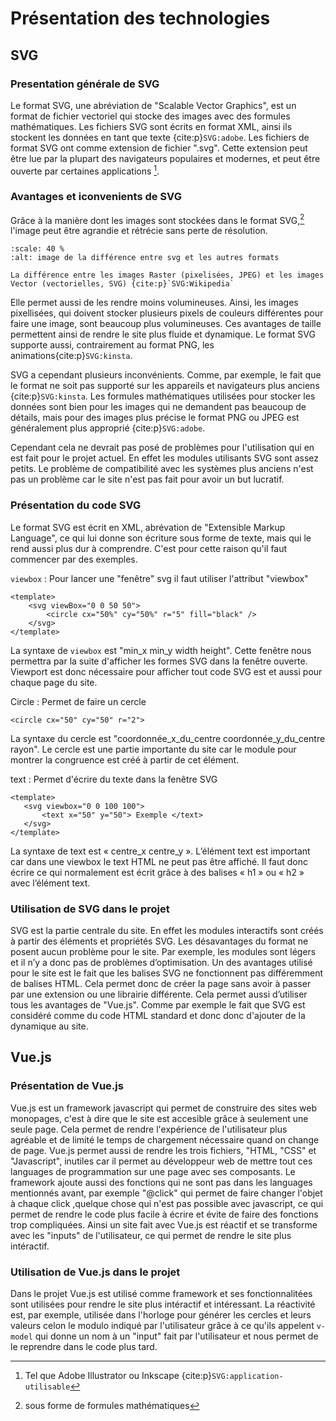 # Présentation des technologies

## SVG

### Presentation générale de SVG
Le format SVG, une abréviation de "Scalable Vector Graphics", est un format de fichier vectoriel qui stocke des images avec des formules mathématiques. Les fichiers SVG sont écrits en format XML, ainsi ils stockent les données en tant que texte {cite:p}`SVG:adobe`. Les fichiers de format SVG ont comme extension de fichier ".svg". Cette extension peut être lue par la plupart des navigateurs populaires et modernes, et peut être ouverte par certaines applications [^myref]. 
### Avantages et iconvenients de SVG
Grâce à la manière dont les images sont stockées dans le format SVG,[^myref1] l'image peut être agrandie et rétrécie sans perte de résolution.
```{figure} img/SVG_photo_exemple.png
:scale: 40 %
:alt: image de la différence entre svg et les autres formats 

La différence entre les images Raster (pixelisées, JPEG) et les images Vector (vectorielles, SVG) {cite:p}`SVG:Wikipedia`
```
Elle permet aussi de les rendre moins volumineuses. Ainsi, les images pixellisées, qui doivent stocker plusieurs pixels de couleurs différentes pour faire une image, sont beaucoup plus volumineuses. Ces avantages de taille permettent ainsi de rendre le site plus fluide et dynamique. Le format SVG supporte aussi, contrairement au format PNG, les animations{cite:p}`SVG:kinsta`. 

SVG a cependant plusieurs inconvénients. 
Comme, par exemple, le fait que le format ne soit pas supporté sur les appareils et navigateurs plus anciens {cite:p}`SVG:kinsta`. Les formules mathématiques utilisées pour stocker les données sont bien pour les images qui ne demandent pas beaucoup de détails, mais pour des images plus précise le format PNG ou JPEG est généralement plus approprié {cite:p}`SVG:adobe`. 

Cependant cela ne devrait pas posé de problèmes pour l'utilisation qui en est fait pour le projet actuel. En effet les modules utilisants SVG sont assez petits. Le problème de compatibilité avec les systèmes plus anciens n'est pas un problème car le site n'est pas fait pour avoir un but lucratif.
### Présentation du code SVG 
Le format SVG est écrit en XML, abrévation de "Extensible Markup Language", ce qui lui donne son écriture sous forme de texte, mais qui le rend aussi plus dur à comprendre. C'est pour cette raison qu'il faut commencer par des exemples.

`viewbox` :
Pour lancer une "fenêtre" svg il faut utiliser l'attribut "viewbox"
```{code-block} HTML
<template>
    <svg viewBox="0 0 50 50">
        <circle cx="50%" cy="50%" r="5" fill="black" />
    </svg>
</template>
```
La syntaxe de `viewbox` est "min_x min_y width height". Cette fenêtre nous permettra par la suite d'afficher les formes SVG dans la fenêtre ouverte. Viewport est donc nécessaire pour afficher tout code SVG est et aussi pour chaque page du site.

Circle : Permet de faire un cercle
```{code-block} HTML
<circle cx="50" cy="50" r="2">
```
La syntaxe du cercle est "coordonnée_x_du_centre coordonnée_y_du_centre rayon". Le cercle est une partie importante du site car le module pour montrer la congruence est créé à partir de cet élément.

text : Permet d'écrire du texte dans la fenêtre SVG
 ```{code-block} HTML
<template>
    <svg viewbox="0 0 100 100">
        <text x="50" y="50"> Exemple </text>
    </svg>
</template>
```
La syntaxe de text est « centre_x centre_y ». L’élément text est important car dans une viewbox le text HTML ne peut pas être affiché. Il faut donc écrire ce qui normalement est écrit grâce à des balises « h1 » ou « h2 » avec l’élément text. 
### Utilisation de SVG dans le projet
SVG est la partie centrale du site. En effet les modules interactifs sont créés à partir des éléments et propriétés SVG. Les désavantages du format ne posent aucun problème pour le site. Par exemple, les modules sont légers et il n’y a donc pas de problèmes d’optimisation. Un des avantages utilisé pour le site est le fait que les balises SVG ne fonctionnent pas différemment de balises HTML. Cela permet donc de créer la page sans avoir à passer par une extension ou une librairie différente. Cela permet aussi d’utiliser tous les avantages de "Vue.js". Comme par exemple le fait que SVG est considéré comme du code HTML standard et donc donc d'ajouter de la dynamique au site.
## Vue.js

### Présentation de Vue.js
Vue.js est un framework javascript qui permet de construire des sites web monopages, c'est à dire que le site est accesible grâce à seulement une seule page. Cela permet de rendre l'expérience de l'utilisateur plus agréable et de limité le temps de chargement nécessaire quand on change de page. Vue.js permet aussi de rendre les trois fichiers, "HTML, "CSS" et "Javascript", inutiles car il permet au développeur web de mettre tout ces languages de programmation sur une page avec ses composants. Le framework ajoute aussi des fonctions qui ne sont pas dans les languages mentionnés avant, par exemple "@click" qui permet de faire changer l'objet à chaque click ,quelque chose qui n'est pas possible avec javascript, ce qui permet de rendre le code plus facile à écrire et évite de faire des fonctions trop compliquées. Ainsi un site fait avec Vue.js est réactif et se transforme avec les "inputs" de l'utilisateur, ce qui permet de rendre le site plus intéractif.
### Utilisation de Vue.js dans le projet
Dans le projet Vue.js est utilisé comme framework et ses fonctionnalitées sont utilisées pour rendre le site plus intéractif et intéressant. La réactivité est, par exemple, utilisée dans l'horloge pour générer les cercles et leurs valeurs celon le modulo indiqué par l'utilisateur grâce à ce qu'ils appelent `v-model` qui donne un nom à un "input" fait par l'utilisateur et nous permet de le reprendre dans le code plus tard. 


[^myref]: Tel que Adobe Illustrator ou Inkscape {cite:p}`SVG:application-utilisable`
[^myref1]: sous forme de formules mathématiques
[^myref2]: "fill" permettra d'écrire le texte en blanc. "font-size" permet de changer la taille du text. "transform" permet de changer la position du texte
